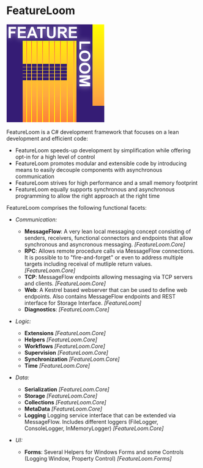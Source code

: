 # FeatureLoom
![FeatureLoom Image](https://raw.githubusercontent.com/MichaelGehling/FeatureLoom/master/Resources/FeatureLoom_256.png)

FeatureLoom is a C# development framework that focuses on a lean development and efficient code:
- FeatureLoom speeds-up development by simplification while offering opt-in for a high level of control
- FeatureLoom promotes modular and extensible code by introducing means to easily decouple components with asynchronous communication
- FeatureLoom strives for high performance and a small memory footprint
- FeatureLoom equally supports synchronous and asynchronous programming to allow the right approach at the right time

FeatureLoom comprises the following functional facets:
* *Communication:*
  * **MessageFlow**: A very lean local messaging concept consisting of senders, receivers, functional connectors and endpoints that allow synchronous and asyncronous messaging. *[FeatureLoom.Core]*
  * **RPC**: Allows remote procedure calls via MessageFlow connections. It is possible to to "fire-and-forget" or even to address multiple targets including receival of mutliple return values. *[FeatureLoom.Core]*
  * **TCP**: MessageFlow endpoints allowing messaging via TCP servers and clients. *[FeatureLoom.Core]*
  * **Web**: A Kestrel based webserver that can be used to define web endpoints. Also contains MessageFlow endpoints and REST interface for Storage Interface. *[FeatureLoom]*
  * **Diagnostics**: *[FeatureLoom.Core]*

* *Logic:*
  * **Extensions** *[FeatureLoom.Core]*
  * **Helpers** *[FeatureLoom.Core]*
  * **Workflows** *[FeatureLoom.Core]*
  * **Supervision** *[FeatureLoom.Core]*
  * **Synchronization** *[FeatureLoom.Core]*
  * **Time** *[FeatureLoom.Core]*

* *Data:*
  * **Serialization** *[FeatureLoom.Core]*
  * **Storage** *[FeatureLoom.Core]*
  * **Collections** *[FeatureLoom.Core]*
  * **MetaData** *[FeatureLoom.Core]*
  * **Logging** Logging service interface that can be extended via MessageFlow. Includes different loggers (FileLogger, ConsoleLogger, InMemoryLogger) *[FeatureLoom.Core]*

* *UI:*
  * **Forms**: Several Helpers for Windows Forms and some Controls (Logging Window, Property Control) *[FeatureLoom.Forms]* 
